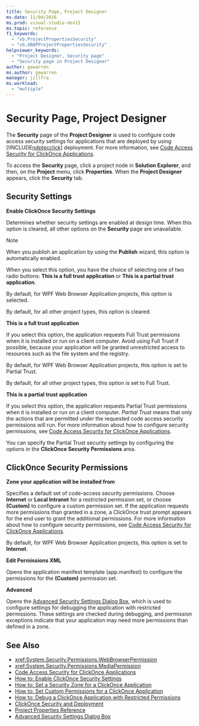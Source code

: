 ```yaml
---
title: Security Page, Project Designer
ms.date: 11/04/2016
ms.prod: visual-studio-dev15
ms.topic: reference
f1_keywords:
  - "vb.ProjectPropertiesSecurity"
  - "vb.XBAPProjectPropertiesSecurity"
helpviewer_keywords:
  - "Project Designer, Security page"
  - "Security page in Project Designer"
author: gewarren
ms.author: gewarren
manager: jillfra
ms.workload:
  - "multiple"
---
```

# Security Page, Project Designer

The **Security** page of the **Project Designer** is used to configure code access security settings for applications that are deployed by using [!INCLUDE[ndptecclick](../../deployment/includes/ndptecclick_md.md)] deployment. For more information, see [Code Access Security for ClickOnce Applications](../../deployment/code-access-security-for-clickonce-applications.md).

 To access the **Security** page, click a project node in **Solution Explorer**, and then, on the **Project** menu, click **Properties**. When the **Project Designer** appears, click the **Security** tab.

## Security Settings

 **Enable ClickOnce Security Settings**

 Determines whether security settings are enabled at design time. When this option is cleared, all other options on the **Security** page are unavailable.

> [!NOTE]
> When you publish an application by using the **Publish** wizard, this option is automatically enabled.


 When you select this option, you have the choice of selecting one of two radio buttons: **This is a full trust application** or **This is a partial trust application**.

 By default, for WPF Web Browser Application projects, this option is selected.

 By default, for all other project types, this option is cleared.

 **This is a full trust application**

 If you select this option, the application requests Full Trust permissions when it is installed or run on a client computer. Avoid using Full Trust if possible, because your application will be granted unrestricted access to resources such as the file system and the registry.

 By default, for WPF Web Browser Application projects, this option is set to Partial Trust.

 By default, for all other project types, this option is set to Full Trust.

 **This is a partial trust application**

 If you select this option, the application requests Partial Trust permissions when it is installed or run on a client computer. *Partial Trust* means that only the actions that are permitted under the requested code access security permissions will run. For more information about how to configure security permissions, see [Code Access Security for ClickOnce Applications](../../deployment/code-access-security-for-clickonce-applications.md).

 You can specify the Partial Trust security settings by configuring the options in the **ClickOnce Security Permissions** area.

## ClickOnce Security Permissions

 **Zone your application will be installed from**

 Specifies a default set of code-access security permissions. Choose **Internet** or **Local Intranet** for a restricted permission set, or choose **(Custom)** to configure a custom permission set. If the application requests more permissions than granted in a zone, a ClickOnce trust prompt appears for the end user to grant the additional permissions. For more information about how to configure security permissions, see [Code Access Security for ClickOnce Applications](../../deployment/code-access-security-for-clickonce-applications.md).

 By default, for WPF Web Browser Application projects, this option is set to **Internet**.

 **Edit Permissions XML**

 Opens the application manifest template (app.manifest) to configure the permissions for the **(Custom)** permission set.

 **Advanced**

 Opens the [Advanced Security Settings Dialog Box](../../ide/reference/advanced-security-settings-dialog-box.md), which is used to configure settings for debugging the application with restricted permissions. These settings are checked during debugging, and permission exceptions indicate that your application may need more permissions than defined in a zone.

## See Also

- <xref:System.Security.Permissions.WebBrowserPermission>
- <xref:System.Security.Permissions.MediaPermission>
- [Code Access Security for ClickOnce Applications](../../deployment/code-access-security-for-clickonce-applications.md)
- [How to: Enable ClickOnce Security Settings](../../deployment/how-to-enable-clickonce-security-settings.md)
- [How to: Set a Security Zone for a ClickOnce Application](../../deployment/how-to-set-a-security-zone-for-a-clickonce-application.md)
- [How to: Set Custom Permissions for a ClickOnce Application](../../deployment/how-to-set-custom-permissions-for-a-clickonce-application.md)
- [How to: Debug a ClickOnce Application with Restricted Permissions](../../deployment/how-to-debug-a-clickonce-application-with-restricted-permissions.md)
- [ClickOnce Security and Deployment](../../deployment/clickonce-security-and-deployment.md)
- [Project Properties Reference](../../ide/reference/project-properties-reference.md)
- [Advanced Security Settings Dialog Box](../../ide/reference/advanced-security-settings-dialog-box.md)